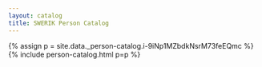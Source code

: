 ```yaml
---
layout: catalog
title: SWERIK Person Catalog
---
```

{% assign p = site.data._person-catalog.i-9iNp1MZbdkNsrM73feEQmc %}
{% include person-catalog.html p=p %}

